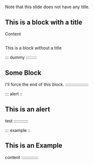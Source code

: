 #
Note that this slide does not have any title.

## This is a block with a title
Content

##
This is a block without a title

::: dummy :::::::::
## Some Block
I'll force the end of this block.
:::::::::::::::::::

::: alert ::
## This is an alert
test
::::::::::::

::: example ::
## This is an Example
content
::::::::::::::